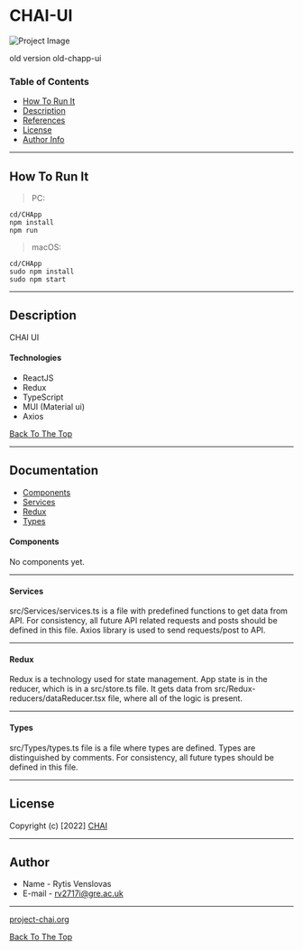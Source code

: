 # CHAI-UI

![Project Image](https://project-chai.org/images/logo.png)

old version old-chapp-ui 

### Table of Contents

- [How To Run It](#how-to-run-it)
- [Description](#description)
- [References](#references)
- [License](#test2)
- [Author Info](#author-info)

---

## How To Run It

> PC: 

    cd/CHApp
    npm install
    npm run

> macOS:
    
    cd/CHApp
    sudo npm install
    sudo npm start
---
## Description

CHAI UI

#### Technologies

- ReactJS
- Redux
- TypeScript
- MUI (Material ui)
- Axios

[Back To The Top](#read-me-template)

---
## Documentation
- [Components](#components)
- [Services](#services)
- [Redux](#redux)
- [Types](#types)

#### Components

No components yet.

---

#### Services

src/Services/services.ts is a file with predefined functions to get data from API. For consistency, all future API related requests and posts should be defined in this file. Axios library is used to send requests/post to API.

---
#### Redux

Redux is a technology used for state management.
App state is in the reducer, which is in a src/store.ts file. It gets data from src/Redux-reducers/dataReducer.tsx file, where all of the logic is present.

---

#### Types

src/Types/types.ts file is a file where types are defined. Types are distinguished by comments. For consistency, all future types should be defined in this file.

---

## License

Copyright (c) [2022] [CHAI](https://project-chai.org)

---

## Author

- Name - Rytis Venslovas
- E-mail - [rv2717i@gre.ac.uk](rv2717i@gre.ac.uk)

---

[project-chai.org](https://project-chai.org)

[Back To The Top](#read-me-template)